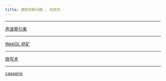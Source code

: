 ```yaml
---
title: 遇到的新问题 , 先挖坑
---
```


---
[声波牵引束](http://jandan.net/2017/01/14/own-sonic-tractor.html)

---
[WebGL 挖矿](https://www.v2ex.com/t/347005?p=1)

---
[隐写术](http://www.mottoin.com/106060.html)

---
[casperjs](http://docs.casperjs.org/en/latest/modules/casper.html)


